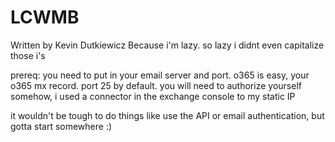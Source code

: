 # LCWMB
Written by Kevin Dutkiewicz
Because i'm lazy. so lazy i didnt even capitalize those i's

prereq:
you need to put in your email server and port. o365 is easy, your o365 mx record. port 25 by default. 
you will need to authorize yourself somehow, i used a connector in the exchange console to my static IP

it wouldn't be tough to do things like use the API or email authentication, but gotta start somewhere :)
